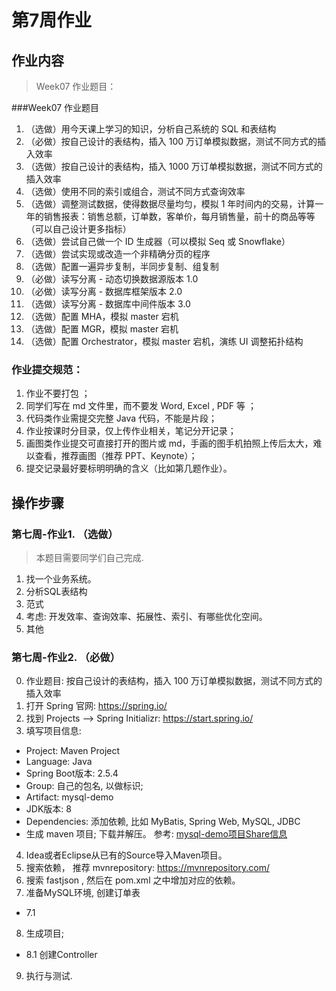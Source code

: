 # 第7周作业


## 作业内容

> Week07 作业题目：

###Week07 作业题目

1. （选做）用今天课上学习的知识，分析自己系统的 SQL 和表结构
2. （必做）按自己设计的表结构，插入 100 万订单模拟数据，测试不同方式的插入效率
3. （选做）按自己设计的表结构，插入 1000 万订单模拟数据，测试不同方式的插入效率
4. （选做）使用不同的索引或组合，测试不同方式查询效率
5. （选做）调整测试数据，使得数据尽量均匀，模拟 1 年时间内的交易，计算一年的销售报表：销售总额，订单数，客单价，每月销售量，前十的商品等等（可以自己设计更多指标）
6. （选做）尝试自己做一个 ID 生成器（可以模拟 Seq 或 Snowflake）
7. （选做）尝试实现或改造一个非精确分页的程序
8. （选做）配置一遍异步复制，半同步复制、组复制
9. （必做）读写分离 - 动态切换数据源版本 1.0
10. （必做）读写分离 - 数据库框架版本 2.0
11. （选做）读写分离 - 数据库中间件版本 3.0
12. （选做）配置 MHA，模拟 master 宕机
13. （选做）配置 MGR，模拟 master 宕机
14. （选做）配置 Orchestrator，模拟 master 宕机，演练 UI 调整拓扑结构

### 作业提交规范：

1. 作业不要打包 ；
2. 同学们写在 md 文件里，而不要发 Word, Excel , PDF 等 ；
3. 代码类作业需提交完整 Java 代码，不能是片段；
4. 作业按课时分目录，仅上传作业相关，笔记分开记录；
5. 画图类作业提交可直接打开的图片或 md，手画的图手机拍照上传后太大，难以查看，推荐画图（推荐 PPT、Keynote）；
6. 提交记录最好要标明明确的含义（比如第几题作业）。



## 操作步骤


### 第七周-作业1. （选做）

> 本题目需要同学们自己完成.

1. 找一个业务系统。
2. 分析SQL表结构
3. 范式
4. 考虑: 开发效率、查询效率、拓展性、索引、有哪些优化空间。
5. 其他


### 第七周-作业2. （必做）

0. 作业题目: 按自己设计的表结构，插入 100 万订单模拟数据，测试不同方式的插入效率
1. 打开 Spring 官网: https://spring.io/
2. 找到 Projects --> Spring Initializr:  https://start.spring.io/
3. 填写项目信息:
  * Project: Maven Project
  * Language: Java
  * Spring Boot版本: 2.5.4
  * Group: 自己的包名, 以做标识;
  * Artifact: mysql-demo
  * JDK版本: 8
  * Dependencies: 添加依赖, 比如 MyBatis, Spring Web, MySQL, JDBC
  * 生成 maven 项目; 下载并解压。 参考: [mysql-demo项目Share信息](https://start.spring.io/#!type=maven-project&language=java&platformVersion=2.5.4&packaging=jar&jvmVersion=1.8&groupId=com.cncounter&artifactId=mysql-demo&name=mysql-demo&description=MySQL%20Demo&packageName=com.cncounter.mysql-demo&dependencies=mybatis,web,mysql,data-jdbc)

4. Idea或者Eclipse从已有的Source导入Maven项目。
5. 搜索依赖， 推荐 mvnrepository: https://mvnrepository.com/
6. 搜索 fastjson , 然后在 pom.xml 之中增加对应的依赖。
7. 准备MySQL环境, 创建订单表
  - 7.1
8. 生成项目;
  - 8.1 创建Controller
9. 执行与测试.
